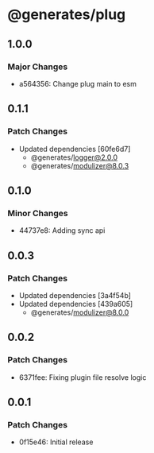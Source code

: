 # @generates/plug

## 1.0.0

### Major Changes

- a564356: Change plug main to esm

## 0.1.1

### Patch Changes

- Updated dependencies [60fe6d7]
  - @generates/logger@2.0.0
  - @generates/modulizer@8.0.3

## 0.1.0

### Minor Changes

- 44737e8: Adding sync api

## 0.0.3

### Patch Changes

- Updated dependencies [3a4f54b]
- Updated dependencies [439a605]
  - @generates/modulizer@8.0.0

## 0.0.2

### Patch Changes

- 6371fee: Fixing plugin file resolve logic

## 0.0.1

### Patch Changes

- 0f15e46: Initial release
